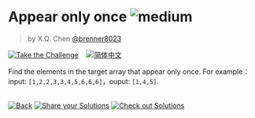 <!--info-header-start--><h1>Appear only once <img src="https://img.shields.io/badge/-medium-d9901a" alt="medium"/> </h1><blockquote><p>by X.Q. Chen <a href="https://github.com/brenner8023" target="_blank">@brenner8023</a></p></blockquote><p><a href="https://tsch.js.org/9898/play" target="_blank"><img src="https://img.shields.io/badge/-Take%20the%20Challenge-3178c6?logo=typescript&logoColor=white" alt="Take the Challenge"/></a> &nbsp;&nbsp;&nbsp;<a href="./README.zh-CN.md" target="_blank"><img src="https://img.shields.io/badge/-%E7%AE%80%E4%BD%93%E4%B8%AD%E6%96%87-gray" alt="简体中文"/></a> </p><!--info-header-end-->

Find the elements in the target array that appear only once. For example：input: `[1,2,2,3,3,4,5,6,6,6]`，ouput: `[1,4,5]`.


<!--info-footer-start--><br><a href="../../README.md" target="_blank"><img src="https://img.shields.io/badge/-Back-grey" alt="Back"/></a> <a href="https://tsch.js.org/9898/answer" target="_blank"><img src="https://img.shields.io/badge/-Share%20your%20Solutions-teal" alt="Share your Solutions"/></a> <a href="https://tsch.js.org/9898/solutions" target="_blank"><img src="https://img.shields.io/badge/-Check%20out%20Solutions-de5a77?logo=awesome-lists&logoColor=white" alt="Check out Solutions"/></a> <!--info-footer-end-->